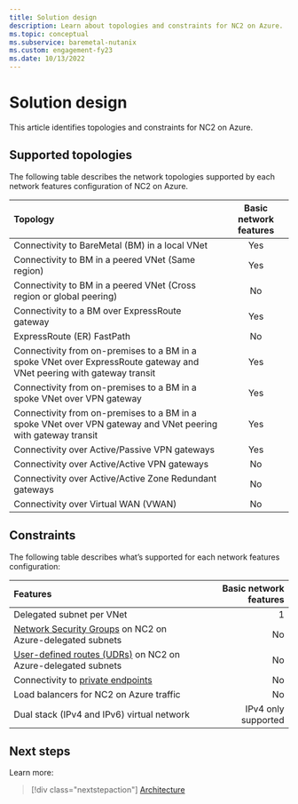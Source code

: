 ```yaml
---
title: Solution design
description: Learn about topologies and constraints for NC2 on Azure. 
ms.topic: conceptual
ms.subservice: baremetal-nutanix
ms.custom: engagement-fy23
ms.date: 10/13/2022
---
```


# Solution design

This article identifies topologies and constraints for NC2 on Azure.

## Supported topologies

The following table describes the network topologies supported by each network features configuration of NC2 on Azure.

|Topology |Basic network features |
| :------------------- |:---------------:|
|Connectivity to BareMetal (BM) in a local VNet| Yes |
|Connectivity to BM in a peered VNet (Same region)|Yes |
|Connectivity to BM in a peered VNet (Cross region or global peering)|No |
|Connectivity to a BM over ExpressRoute gateway |Yes|
|ExpressRoute (ER) FastPath |No |
|Connectivity from on-premises to a BM in a spoke VNet over ExpressRoute gateway and VNet peering with gateway transit|Yes |
|Connectivity from on-premises to a BM in a spoke VNet over VPN gateway| Yes |
|Connectivity from on-premises to a BM in a spoke VNet over VPN gateway and VNet peering with gateway transit| Yes |
|Connectivity over Active/Passive VPN gateways| Yes |
|Connectivity over Active/Active VPN gateways| No |
|Connectivity over Active/Active Zone Redundant gateways| No |
|Connectivity over Virtual WAN (VWAN)| No |

## Constraints

The following table describes what’s supported for each network features configuration:

|Features |Basic network features |
| :------------------- | -------------------: |
|Delegated subnet per VNet |1|
|[Network Security Groups](../../../virtual-network/network-security-groups-overview.md) on NC2 on Azure-delegated subnets|No|
|[User-defined routes (UDRs)](../../../virtual-network/virtual-networks-udr-overview.md#user-defined) on NC2 on Azure-delegated subnets|No|
|Connectivity to [private endpoints](../../../private-link/private-endpoint-overview.md)|No|
|Load balancers for NC2 on Azure traffic|No|
|Dual stack (IPv4 and IPv6) virtual network|IPv4 only supported|

## Next steps

Learn more:

> [!div class="nextstepaction"]
> [Architecture](architecture.md)